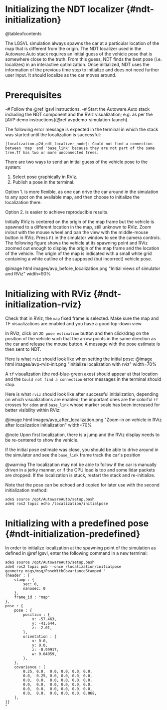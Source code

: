 Initializing the NDT localizer {#ndt-initialization}
==============================

@tableofcontents

The LGSVL simulation always spawns the car at a particular location of the map that is different
from the origin. The NDT localizer used in the Autoware.Auto stack requires an initial guess of the
vehicle pose that is somewhere close to the truth. From this guess, NDT finds the best pose (i.e.
localizes) in an interactive optimization. Once initialized, NDT uses the information of the previous
time step to initialize and does not need further user input. It should localize as the car moves
around.

# Prerequisites

-# Follow the @ref lgsvl instructions.
-# Start the Autoware.Auto stack including the NDT component and the RViz visualization; e.g. as per the [AVP demo instructions](@ref avpdemo-simulation-launch).

The following error message is expected in the terminal in which the stack was started until the localization is successful:

    [localization.p2d_ndt_localizer_node]: Could not find a connection between 'map' and 'base_link' because they are not part of the same tree.Tf has two or more unconnected trees.

There are two ways to send an initial guess of the vehicle pose to the system:

1. Select pose graphically in RViz.
2. Publish a pose in the terminal.

Option 1. is more flexible, as one can drive the car around in the simulation to any spot on the available map, and then choose to initialize the localization there.

Option 2. is easier to achieve reproducible results.

Initially RViz is centered on the origin of the map frame but the vehicle is spawned to a different
location in the map, still unknown to RViz. Zoom in/out with the mouse wheel and pan the view with
the middle-mouse button in RViz. Press `F1` in the simulator window to see the camera controls. The
following figure shows the vehicle at its spawning point and RViz zoomed out enough to display the
origin of the map frame and the location of the vehicle. The origin of the map is indicated with a
small white grid containing a white outline of the supposed (but incorrect) vehicle pose.

@image html images/avp_before_localization.png "Initial views of simulator and RViz" width=90%

# Initializing with RViz {#ndt-initialization-rviz}

Check that in RViz, the `map` fixed frame is selected. Make sure the map and TF visualizations are
enabled and you have a good top-down view.

In RViz, click on `2D pose estimation` button and then click/drag on the position of the vehicle such that the arrow points in the same direction as the car and release the mouse button. A message with the pose estimate is then sent to NDT.

Here is what `rviz` should look like when setting the initial pose:
@image html images/avp-rviz-init.png "Initialize localization with rviz" width=70%

A `tf` visualization (the red-blue-green axes) should appear at that location and the `Could not find a connection` error messages in the terminal should stop.

Here is what `rviz` should look like after successful initialization, depending on which visualizations are enabled; the important ones are the colorful `tf` crosses for `odom` and `base_link` whose marker scale has been increased for better visibility within RViz:

@image html images/avp_after_localization.png "Zoom-in on vehicle in RViz after localization initialization" width=70%

@note Upon first localization, there is a jump and the RViz display needs to be re-centered to show the vehicle.

If the initial pose estimate was close, you should be able to drive around in the simulator and see the `base_link` frame track the car's position

@warning The localization may not be able to follow if the car is manually driven in a jerky manner, or if the CPU load is too and some lidar packets are dropped. If the localization is stuck, restart the stack and re-initialize.

Note that the pose can be echoed and copied for later use with the second initialization method:

```{bash}
ade$ source /opt/AutowareAuto/setup.bash
ade$ ros2 topic echo /localization/initialpose
```

# Initializing with a predefined pose {#ndt-initialization-predefined}

In order to initialize localization at the spawning point of the simulation as defined in @ref lgsvl, enter the following command in a new terminal:

```{bash}
ade$ source /opt/AutowareAuto/setup.bash
ade$ ros2 topic pub --once /localization/initialpose geometry_msgs/msg/PoseWithCovarianceStamped "
{header : {
    stamp : {
        sec: 0,
        nanosec: 0
    },
    frame_id : "map"
},
pose : {
    pose : {
        position : {
            x: -57.463,
            y: -41.644,
            z: -2.01,
        },
        orientation : {
            x: 0.0,
            y: 0.0,
            z: -0.99917,
            w: 0.04059,
        },
    },
    covariance : [
        0.25, 0.0,  0.0, 0.0, 0.0, 0.0,
        0.0,  0.25, 0.0, 0.0, 0.0, 0.0,
        0.0,  0.0,  0.0, 0.0, 0.0, 0.0,
        0.0,  0.0,  0.0, 0.0, 0.0, 0.0,
        0.0,  0.0,  0.0, 0.0, 0.0, 0.0,
        0.0,  0.0,  0.0, 0.0, 0.0, 0.068,
    ],
}}
"
```
